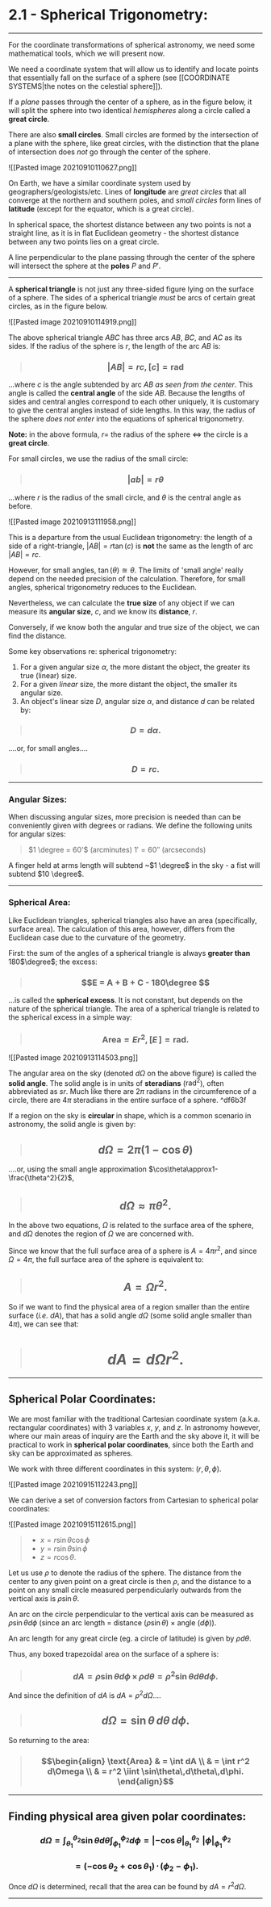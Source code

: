 # 2.1 - Spherical Trigonometry: 

___

For the coordinate transformations of spherical astronomy, we need some mathematical tools, which we will present now. 

We need a coordinate system that will allow us to identify and locate points that essentially fall on the surface of a sphere (see [[COORDINATE SYSTEMS|the notes on the celestial sphere]]).

If a *plane* passes through the center of a sphere, as in the figure below, it will split the sphere into two identical *hemispheres* along a circle called a **great circle**. 

There are also **small circles**. Small circles are formed by the intersection of a plane with the sphere, like great circles, with the distinction that the plane of intersection does *not* go through the center of the sphere.  


![[Pasted image 20210910110627.png]]


On Earth, we have a similar coordinate system used by geographers/geologists/etc. Lines of **longitude** are *great circles* that all converge at the northern and southern poles, and *small circles* form lines of **latitude** (except for the equator, which is a great circle). 


In spherical space, the shortest distance between any two points is not a straight line, as it is in flat Euclidean geometry - the shortest distance between any two points lies on a great circle. 

A line perpendicular to the plane passing through the center of the sphere will intersect the sphere at the **poles** $P$ and $P'$. 

***

A **spherical triangle** is not just any three-sided figure lying on the surface of a sphere. The sides of a spherical triangle *must* be arcs of certain great circles, as in the figure below. 

![[Pasted image 20210910114919.png]]

The above spherical triangle *ABC* has three arcs *AB*, *BC*, and *AC* as its sides. If the radius of the sphere is *r*, the length of the arc *AB* is:

> ### $$|AB| = rc, [c]=\text{rad}$$

...where *c* is the angle subtended by arc *AB* *as seen from the center*.  This angle is called the **central angle** of the side *AB*. Because the lengths of sides and central angles correspond to each other uniquely, it is customary to give the central angles instead of side lengths. In this way, the radius of the sphere *does not enter* into the equations of spherical trigonometry.

**Note:** in the above formula, $r =$ the radius of the sphere $\iff$ the circle is a **great circle**. 

For small circles, we use the radius of the small circle:

> ### $$|ab|= r \theta $$

...where *r* is the radius of the small circle, and $\theta$ is the central angle as before. 

![[Pasted image 20210913111958.png]]

This is a departure from the usual Euclidean trigonometry: the length of a side of a right-triangle, $|AB| =r \tan(c)$ is **not** the same as the length of arc $|AB|=rc$.

However, for small angles, $\tan(\theta)\approxeq \theta$. The limits of 'small angle' really depend on the needed precision of the calculation. Therefore, for small angles, spherical trigonometry reduces to the Euclidean. 

Nevertheless, we can calculate the **true size** of any object if we can measure its **angular size**, *c*, and we know its **distance**, *r*. 

Conversely, if we know both the angular and true size of the object, we can find the distance. 

Some key observations re: spherical trigonometry:

1. For a given angular size $\alpha$, the more distant the object, the greater its true (linear) size.
2. For a given *linear* size, the more distant the object, the smaller its angular size.
3. An object's linear size *D*, angular size $\alpha$, and distance *d* can be related by:

> ### $$D = d \alpha. $$

....or, for small angles....

> ### $$D = rc. $$

***

### Angular Sizes:
When discussing angular sizes, more precision is needed than can be conveniently given with degrees or radians. We define the following units for angular sizes:


> $1 \degree = 60'$ (arcminutes)
> $1' = 60''$ (arcseconds)

A finger held at arms length will subtend ~$1 \degree$ in the sky - a fist will subtend $10 \degree$. 

***

### Spherical Area:

Like Euclidean triangles, spherical triangles also have an area (specifically, surface area). The calculation of this area, however, differs from the Euclidean case due to the curvature of the geometry.

First: the sum of the angles of a spherical triangle is always **greater than** 180$\degree$; the excess:

> ### $$E = A + B + C - 180\degree $$

...is called the **spherical excess**. It is not constant, but depends on the nature of the spherical triangle. The area of a spherical triangle is related to the spherical excess in a simple way:

> ### $$\text{Area} = Er^2, \, [E\,] = \text{rad}. $$


![[Pasted image 20210913114503.png]]

The angular area on the sky (denoted $d\Omega$ on the above figure) is called the **solid angle**. The solid angle is in units of **steradians** ($\text{rad}^2$), often abbreviated as *sr*. Much like there are $2\pi$ radians in the circumference of a circle, there are $4\pi$ steradians in the entire surface of a sphere.  ^df6b3f

If a region on the sky is **circular** in shape, which is a common scenario in astronomy, the solid angle is given by:

> ## $$d\Omega= 2\pi (1-\cos\theta)$$

....or, using the small angle approximation $\cos\theta\approx1-\frac{\theta^2}{2}$,

> ## $$d\Omega	\approx \pi \theta^2.$$

In the above two equations, $\Omega$ is related to the surface area of the sphere, and $d\Omega$ denotes the region of $\Omega$ we are concerned with. 

Since we know that the full surface area of a sphere is $A = 4 \pi r^2$, and since $\Omega = 4\pi$, the full surface area of the sphere is equivalent to:

> ## $$A = \Omega r^2. $$

So if we want to find the physical area of a region smaller than the entire surface (*i.e.* $dA$), that has a solid angle $d\Omega$ (some solid angle smaller than $4\pi$), we can see that:

> # $$dA = d\Omega r^2. $$

***

 ## Spherical Polar Coordinates:
 
 We are most familiar with the traditional Cartesian coordinate system (a.k.a. rectangular coordinates) with 3 variables *x*, *y*, and *z*.  In astronomy however, where our main areas of inquiry are the Earth and the sky above it, it will be practical to work in **spherical polar coordinates**, since both the Earth and sky can be approximated as spheres. 
 
 We work with three different coordinates in this system: ($r,\,\theta,\,\phi$).
 
 ![[Pasted image 20210915112243.png]]
 
 
 We can derive a set of conversion factors from Cartesian to spherical polar coordinates:
 
  ![[Pasted image 20210915112615.png]]
  
  > - $x =r \sin\theta\cos\phi$
  > - $y = r\sin\theta\sin\phi$
  > - $z =r\cos\theta$.
  
  
  Let us use $\rho$ to denote the radius of the sphere. The distance from the center to any given point on a great circle is then $\rho$, and the distance to a point on any small circle measured perpendicularly outwards from the vertical axis is $\rho\sin\theta$. 
  
  An arc on the circle perpendicular to the vertical axis can be measured as $\rho\sin\theta d\phi$ (since an arc length  = distance ($\rho\sin\theta$) $\times$ angle ($d\phi$)).
  
  An arc length for any great circle (eg. a circle of latitude) is given by $\rho d\theta$.
  
  Thus, any boxed trapezoidal area on the surface of a sphere is: 
  
  > ### $$dA = \rho\sin\theta d\phi\,\times\,\rho d\theta = \rho^2\sin\theta d\theta d\phi. $$

And since the definition of $dA$ is $dA = \rho^2 d\Omega$....


> ## $$d\Omega = \sin\theta \,d\theta \,d\phi.$$
 
 
So returning to the area:

> ### $$\begin{align} \text{Area} & = \int dA \\ & = \int r^2 d\Omega \\ & = r^2 \iint \sin\theta\,d\theta\,d\phi.	 \end{align}$$
  
  ***
  
  
 
  
  ## Finding physical area given polar coordinates:
  
  ### $$d\Omega = \int_{\theta_1}^{\theta_2}\sin\theta d\theta \int_{\phi_1}^{\phi_2}d\phi = |-\cos\theta|_{\theta_1}^{\theta_2}\,\, |\phi|_{\phi_1}^{\phi_2}$$
  
  ### $$= (-\cos\theta_2 + \cos\theta_1)\, \cdot \, (\phi_2 - \phi_1).$$
  
  Once $d\Omega$ is determined, recall that the area can be found by $dA = r^2 d\Omega$. 
  
  ***
  

  
  